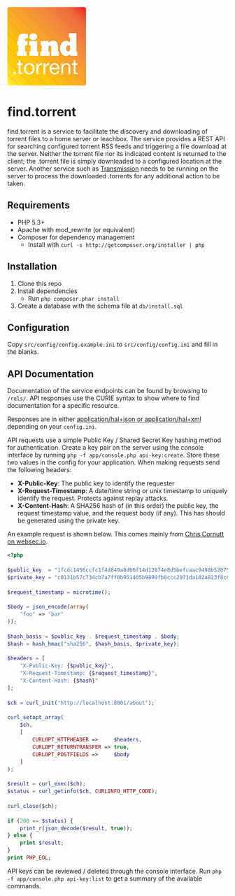 ![find.torrent](web/assets/img/logo-180.png)

find.torrent
===========
find.torrent is a service to facilitate the discovery and downloading of torrent files to a home server or leachbox. The service provides a REST API for searching configured torrent RSS feeds and triggering a file download at the server. Neither the torrent file nor its indicated content is returned to the client; the .torrent file is simply downloaded to a configured location at the server. Another service such as [Transmission] needs to be running on the server to process the downloaded .torrents for any additional action to be taken.

Requirements
------------
* PHP 5.3+
* Apache with mod_rewrite (or equivalent)
* Composer for dependency management
    * Install with `curl -s http://getcomposer.org/installer | php`

Installation
------------
1. Clone this repo
2. Install dependencies
    * Run `php composer.phar install`
3. Create a database with the schema file at `db/install.sql`

Configuration
-------------
Copy `src/config/config.example.ini` to `src/config/config.ini` and fill in the blanks.

API Documentation
-----------------
Documentation of the service endpoints can be found by browsing to `/rels/`. API responses use the CURIE syntax to show where to find documentation for a specific resource.

Responses are in either [application/hal+json or application/hal+xml] depending on your `config.ini`.

API requests use a simple Public Key / Shared Secret Key hashing method for authentication. Create a key pair on the server using the console interface by running `php -f app/console.php api-key:create`. Store these two values in the config for your application. When making requests send the following headers:

* **X-Public-Key**: The public key to identify the requester
* **X-Request-Timestamp**: A date/time string or unix timestamp to uniquely identify the request. Protects against replay attacks.
* **X-Content-Hash**: A SHA256 hash of (in this order) the public key, the request timestamp value, and the request body (if any). This has should be generated using the private key.

An example request is shown below. This comes mainly from [Chris Cornutt on websec.io].
```php
<?php

$public_key  = "1fcdc1456ccfc1f4d849a8d66f14d12874e8d5befcaac9498b528758f60155c0";
$private_key = "c0131b57c734cb7a7ff0b951405b9899fb8ccc2971da102a823f8c6386ce5025";

$request_timestamp = microtime();

$body = json_encode(array(
    "foo" => "bar"
));

$hash_basis = $public_key . $request_timestamp . $body;
$hash = hash_hmac("sha256", $hash_basis, $private_key);

$headers = [
    "X-Public-Key: {$public_key}",
    "X-Request-Timestamp: {$request_timestamp}",
    "X-Content-Hash: {$hash}"
];

$ch = curl_init("http://localhost:8001/about");

curl_setopt_array(
    $ch,
    [
        CURLOPT_HTTPHEADER =>     $headers,
        CURLOPT_RETURNTRANSFER => true,
        CURLOPT_POSTFIELDS =>     $body
    ]
);

$result = curl_exec($ch);
$status = curl_getinfo($ch, CURLINFO_HTTP_CODE);

curl_close($ch);

if (200 == $status) {
    print_r(json_decode($result, true));
} else {
    print $result;
}
print PHP_EOL;
```

API keys can be reviewed / deleted through the console interface. Run `php -f app/console.php api-key:list` to get a summary of the available commands.

[Chris Cornutt on websec.io]: https://websec.io/2013/02/14/API-Authentication-Public-Private-Hashes.html
[application/hal+json or application/hal+xml]: http://stateless.co/hal_specification.html
[Transmission]: https://transmissionbt.com